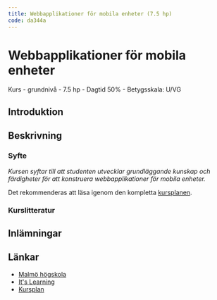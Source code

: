 ```yaml
---
title: Webbapplikationer för mobila enheter (7.5 hp)
code: da344a
---
```


# Webbapplikationer för mobila enheter

Kurs - grundnivå - 7.5 hp - Dagtid 50% - Betygsskala: U/VG

## Introduktion

## Beskrivning

### Syfte

*Kursen syftar till att studenten utvecklar grundläggande kunskap och färdigheter för att konstruera webbapplikationer för mobila enheter.*

Det rekommenderas att läsa igenom den kompletta [kursplanen](https://edu.mah.se/sv/Course/DA344A#Syllabus).

### Kurslitteratur

## Inlämningar


## Länkar

* [Malmö högskola](http://mah.se)
* [It's Learning](https://mah.itslearning.com/Index.aspx)
* [Kursplan](https://edu.mah.se/sv/Course/DA344A#Syllabus)
